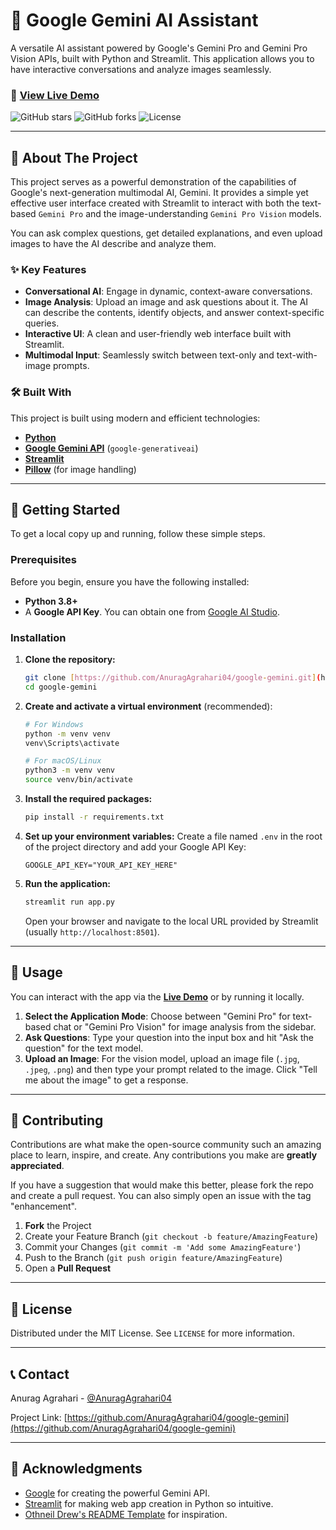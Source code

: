 # 🤖 Google Gemini AI Assistant

A versatile AI assistant powered by Google's Gemini Pro and Gemini Pro Vision APIs, built with Python and Streamlit. This application allows you to have interactive conversations and analyze images seamlessly.

### 🚀 [View Live Demo](https://app-gemini-042004.streamlit.app)

![GitHub stars](https://img.shields.io/github/stars/AnuragAgrahari04/google-gemini?style=for-the-badge)
![GitHub forks](https://img.shields.io/github/forks/AnuragAgrahari04/google-gemini?style=for-the-badge)
![License](https://img.shields.io/github/license/AnuragAgrahari04/google-gemini?style=for-the-badge)

---

## 🌟 About The Project

This project serves as a powerful demonstration of the capabilities of Google's next-generation multimodal AI, Gemini. It provides a simple yet effective user interface created with Streamlit to interact with both the text-based `Gemini Pro` and the image-understanding `Gemini Pro Vision` models.

You can ask complex questions, get detailed explanations, and even upload images to have the AI describe and analyze them.

### ✨ Key Features

* **Conversational AI**: Engage in dynamic, context-aware conversations.
* **Image Analysis**: Upload an image and ask questions about it. The AI can describe the contents, identify objects, and answer context-specific queries.
* **Interactive UI**: A clean and user-friendly web interface built with Streamlit.
* **Multimodal Input**: Seamlessly switch between text-only and text-with-image prompts.

### 🛠️ Built With

This project is built using modern and efficient technologies:

* **[Python](https://www.python.org/)**
* **[Google Gemini API](https://ai.google.dev/)** (`google-generativeai`)
* **[Streamlit](https://streamlit.io/)**
* **[Pillow](https://python-pillow.org/)** (for image handling)

---

## 🚀 Getting Started

To get a local copy up and running, follow these simple steps.

### Prerequisites

Before you begin, ensure you have the following installed:
* **Python 3.8+**
* A **Google API Key**. You can obtain one from [Google AI Studio](https://makersuite.google.com/app/apikey).

### Installation

1.  **Clone the repository:**
    ```sh
    git clone [https://github.com/AnuragAgrahari04/google-gemini.git](https://github.com/AnuragAgrahari04/google-gemini.git)
    cd google-gemini
    ```

2.  **Create and activate a virtual environment** (recommended):
    ```sh
    # For Windows
    python -m venv venv
    venv\Scripts\activate

    # For macOS/Linux
    python3 -m venv venv
    source venv/bin/activate
    ```

3.  **Install the required packages:**
    ```sh
    pip install -r requirements.txt
    ```

4.  **Set up your environment variables:**
    Create a file named `.env` in the root of the project directory and add your Google API Key:
    ```
    GOOGLE_API_KEY="YOUR_API_KEY_HERE"
    ```

5.  **Run the application:**
    ```sh
    streamlit run app.py
    ```
    Open your browser and navigate to the local URL provided by Streamlit (usually `http://localhost:8501`).

---

## 📖 Usage

You can interact with the app via the **[Live Demo](https://app-gemini-042004.streamlit.app)** or by running it locally.

1.  **Select the Application Mode**: Choose between "Gemini Pro" for text-based chat or "Gemini Pro Vision" for image analysis from the sidebar.
2.  **Ask Questions**: Type your question into the input box and hit "Ask the question" for the text model.
3.  **Upload an Image**: For the vision model, upload an image file (`.jpg`, `.jpeg`, `.png`) and then type your prompt related to the image. Click "Tell me about the image" to get a response.



---

## 🤝 Contributing

Contributions are what make the open-source community such an amazing place to learn, inspire, and create. Any contributions you make are **greatly appreciated**.

If you have a suggestion that would make this better, please fork the repo and create a pull request. You can also simply open an issue with the tag "enhancement".

1.  **Fork** the Project
2.  Create your Feature Branch (`git checkout -b feature/AmazingFeature`)
3.  Commit your Changes (`git commit -m 'Add some AmazingFeature'`)
4.  Push to the Branch (`git push origin feature/AmazingFeature`)
5.  Open a **Pull Request**

---

## 📄 License

Distributed under the MIT License. See `LICENSE` for more information.

---

## 📞 Contact

Anurag Agrahari - [@AnuragAgrahari04](https://github.com/AnuragAgrahari04)

Project Link: [https://github.com/AnuragAgrahari04/google-gemini](https://github.com/AnuragAgrahari04/google-gemini)

---

## 🙏 Acknowledgments

* [Google](https://ai.google.dev/) for creating the powerful Gemini API.
* [Streamlit](https://streamlit.io/) for making web app creation in Python so intuitive.
* [Othneil Drew's README Template](https://github.com/othneildrew/Best-README-Template) for inspiration.
